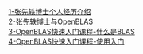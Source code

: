 
[1-张先轶博士个人经历介绍](https://mp.weixin.qq.com/s/1Mb4nyaEGrUie-1JqVhzEQ)<br>
[2-张先轶博士与OpenBLAS](https://mp.weixin.qq.com/s/6skbk_EfZTvFw1wuKnV31w)<br>
[3-OpenBLAS快速入门课程-什么是BLAS](https://mp.weixin.qq.com/s/BTIGmnS8dtJmesMak5Zxng)<br>
[4-OpenBLAS快速入门课程-使用入门](https://mp.weixin.qq.com/s/A4tL1_KE1z6KwoqF4L-pEg)<br>
